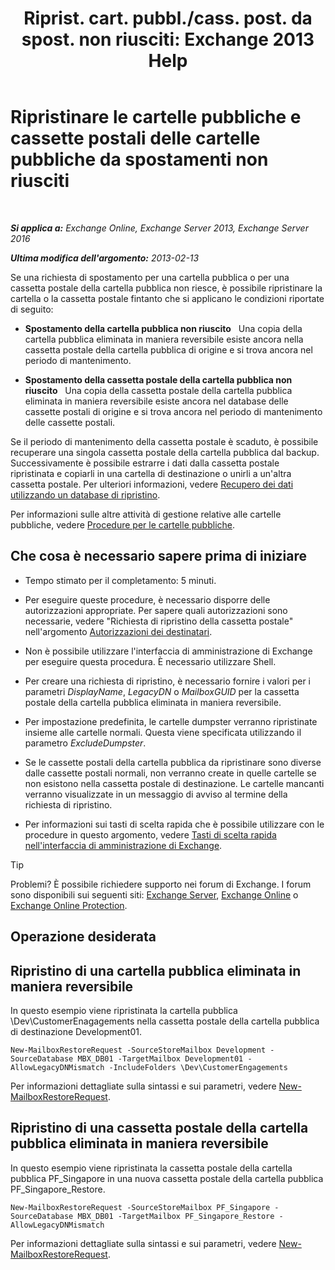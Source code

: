 ﻿---
title: 'Riprist. cart. pubbl./cass. post. da spost. non riusciti: Exchange 2013 Help'
TOCTitle: Ripristinare le cartelle pubbliche e cassette postali delle cartelle pubbliche da spostamenti non riusciti
ms:assetid: 2ade83c9-5f9b-4945-bf32-48fa8185b515
ms:mtpsurl: https://technet.microsoft.com/it-it/library/JJ983802(v=EXCHG.150)
ms:contentKeyID: 52063055
ms.date: 05/22/2018
mtps_version: v=EXCHG.150
ms.translationtype: MT
---

# Ripristinare le cartelle pubbliche e cassette postali delle cartelle pubbliche da spostamenti non riusciti

 

_**Si applica a:** Exchange Online, Exchange Server 2013, Exchange Server 2016_

_**Ultima modifica dell'argomento:** 2013-02-13_

Se una richiesta di spostamento per una cartella pubblica o per una cassetta postale della cartella pubblica non riesce, è possibile ripristinare la cartella o la cassetta postale fintanto che si applicano le condizioni riportate di seguito:

  - **Spostamento della cartella pubblica non riuscito**   Una copia della cartella pubblica eliminata in maniera reversibile esiste ancora nella cassetta postale della cartella pubblica di origine e si trova ancora nel periodo di mantenimento.

  - **Spostamento della cassetta postale della cartella pubblica non riuscito**   Una copia della cassetta postale della cartella pubblica eliminata in maniera reversibile esiste ancora nel database delle cassette postali di origine e si trova ancora nel periodo di mantenimento delle cassette postali.

Se il periodo di mantenimento della cassetta postale è scaduto, è possibile recuperare una singola cassetta postale della cartella pubblica dal backup. Successivamente è possibile estrarre i dati dalla cassetta postale ripristinata e copiarli in una cartella di destinazione o unirli a un'altra cassetta postale. Per ulteriori informazioni, vedere [Recupero dei dati utilizzando un database di ripristino](restore-data-using-a-recovery-database-exchange-2013-help.md).

Per informazioni sulle altre attività di gestione relative alle cartelle pubbliche, vedere [Procedure per le cartelle pubbliche](public-folder-procedures-exchange-2013-help.md).

## Che cosa è necessario sapere prima di iniziare

  - Tempo stimato per il completamento: 5 minuti.

  - Per eseguire queste procedure, è necessario disporre delle autorizzazioni appropriate. Per sapere quali autorizzazioni sono necessarie, vedere "Richiesta di ripristino della cassetta postale" nell'argomento [Autorizzazioni dei destinatari](recipients-permissions-exchange-2013-help.md).

  - Non è possibile utilizzare l'interfaccia di amministrazione di Exchange per eseguire questa procedura. È necessario utilizzare Shell.

  - Per creare una richiesta di ripristino, è necessario fornire i valori per i parametri *DisplayName*, *LegacyDN* o *MailboxGUID* per la cassetta postale della cartella pubblica eliminata in maniera reversibile.

  - Per impostazione predefinita, le cartelle dumpster verranno ripristinate insieme alle cartelle normali. Questa viene specificata utilizzando il parametro *ExcludeDumpster*.

  - Se le cassette postali della cartella pubblica da ripristinare sono diverse dalle cassette postali normali, non verranno create in quelle cartelle se non esistono nella cassetta postale di destinazione. Le cartelle mancanti verranno visualizzate in un messaggio di avviso al termine della richiesta di ripristino.

  - Per informazioni sui tasti di scelta rapida che è possibile utilizzare con le procedure in questo argomento, vedere [Tasti di scelta rapida nell'interfaccia di amministrazione di Exchange](keyboard-shortcuts-in-the-exchange-admin-center-exchange-online-protection-help.md).


> [!TIP]
> Problemi? È possibile richiedere supporto nei forum di Exchange. I forum sono disponibili sui seguenti siti: <A href="https://go.microsoft.com/fwlink/p/?linkid=60612">Exchange Server</A>, <A href="https://go.microsoft.com/fwlink/p/?linkid=267542">Exchange Online</A> o <A href="https://go.microsoft.com/fwlink/p/?linkid=285351">Exchange Online Protection</A>.



## Operazione desiderata

## Ripristino di una cartella pubblica eliminata in maniera reversibile

In questo esempio viene ripristinata la cartella pubblica \\Dev\\CustomerEnagagements nella cassetta postale della cartella pubblica di destinazione Development01.

    New-MailboxRestoreRequest -SourceStoreMailbox Development -SourceDatabase MBX_DB01 -TargetMailbox Development01 -AllowLegacyDNMismatch -IncludeFolders \Dev\CustomerEngagements

Per informazioni dettagliate sulla sintassi e sui parametri, vedere [New-MailboxRestoreRequest](https://technet.microsoft.com/it-it/library/ff829875\(v=exchg.150\)).

## Ripristino di una cassetta postale della cartella pubblica eliminata in maniera reversibile

In questo esempio viene ripristinata la cassetta postale della cartella pubblica PF\_Singapore in una nuova cassetta postale della cartella pubblica PF\_Singapore\_Restore.

    New-MailboxRestoreRequest -SourceStoreMailbox PF_Singapore -SourceDatabase MBX_DB01 -TargetMailbox PF_Singapore_Restore -AllowLegacyDNMismatch

Per informazioni dettagliate sulla sintassi e sui parametri, vedere [New-MailboxRestoreRequest](https://technet.microsoft.com/it-it/library/ff829875\(v=exchg.150\)).

